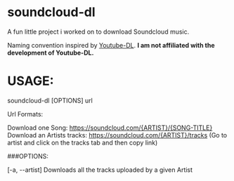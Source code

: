 # soundcloud-dl
A fun little project i worked on to download Soundcloud music. 

Naming convention inspired by [Youtube-DL](https://github.com/rg3/youtube-dl). 
**I am not affiliated with the development of Youtube-DL.**

# USAGE:

soundcloud-dl [OPTIONS] url

Url Formats: 

Download one Song: https://soundcloud.com/{ARTIST}/{SONG-TITLE}
Download an Artists tracks: https://soundcloud.com/{ARTIST}/tracks (Go to artist and click on the tracks tab and then copy link)

###OPTIONS:

  \[-a, --artist\]
    Downloads all the tracks uploaded by a given Artist



